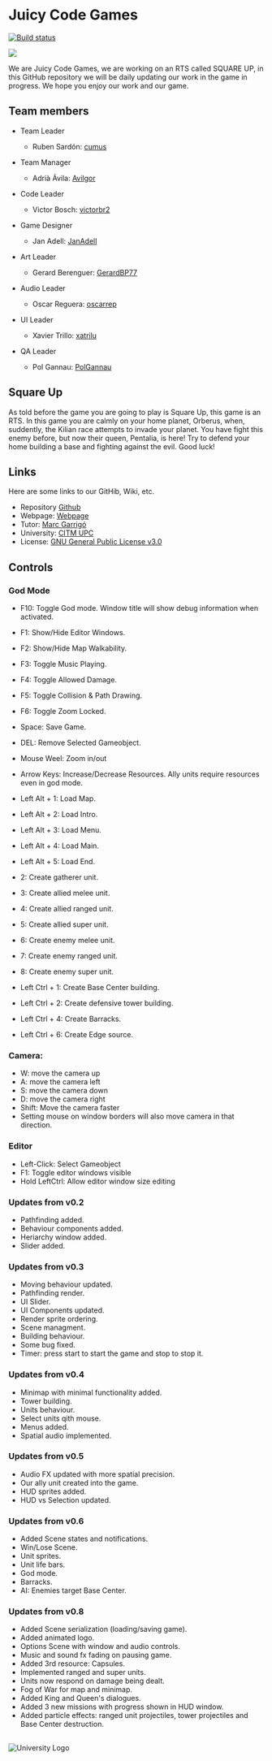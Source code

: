 # Juicy Code Games
[![Build status](https://ci.appveyor.com/api/projects/status/jpka2pcwthvf5oqg?svg=true)](https://ci.appveyor.com/project/PolGannau/juicy-code-games-project-2)

![](https://github.com/PolGannau/Juicy-Code-Games_Project-2/blob/master/WikiResources/Home%20page%20picts/team%20logo1%20sin%20fondo.png)

We are Juicy Code Games, we are working on an RTS called SQUARE UP, in this GitHub repository we will be daily updating our work in the game in progress. We hope you enjoy our work and our game.

## Team members
* Team Leader
  * Ruben Sardón: [cumus](https://github.com/cumus)
  
* Team Manager
  * Adrià Ávila: [Avilgor](https://github.com/Avilgor)
  
* Code Leader
  * Victor Bosch: [victorbr2](https://github.com/victorbr2)
  
* Game Designer
  * Jan Adell: [JanAdell](https://github.com/JanAdell)
  
* Art Leader
  * Gerard Berenguer: [GerardBP77](https://github.com/GerardBP77)
  
* Audio Leader
  * Oscar Reguera: [oscarrep](https://github.com/oscarrep)
  
* UI Leader
  * Xavier Trillo: [xatrilu](https://github.com/xatrilu)
  
* QA Leader
  * Pol Gannau: [PolGannau](https://github.com/PolGannau)
  
## Square Up
As told before the game you are going to play is Square Up, this game is an RTS. In this game you are calmly on your home planet, Orberus, when, suddently, the Kilian race attempts to invade your planet. You have fight this enemy before, but now their queen, Pentalia, is here! Try to defend your home building a base and fighting against the evil. Good luck!

## Links
Here are some links to our GitHib, Wiki, etc.
* Repository [Github](https://github.com/PolGannau/Juicy-Code-Games_Project-2)
* Webpage: [Webpage](https://polgannau.github.io/Juicy-Code-Games_Project-2/)
* Tutor: [Marc Garrigó](https://github.com/markitus18)
* University: [CITM UPC](https://www.citm.upc.edu/)
* License: [GNU General Public License v3.0](https://github.com/PolGannau/Juicy-Code-Games_Project-2/blob/master/LICENSE)


## Controls

### God Mode
* F10: Toggle God mode. Window title will show debug information when activated.
* F1: Show/Hide Editor Windows.
* F2: Show/Hide Map Walkability.
* F3: Toggle Music Playing.
* F4: Toggle Allowed Damage.
* F5: Toggle Collision & Path Drawing.
* F6: Toggle Zoom Locked.

* Space: Save Game.
* DEL: Remove Selected Gameobject.
* Mouse Weel: Zoom in/out
* Arrow Keys: Increase/Decrease Resources. Ally units require resources even in god mode.

* Left Alt + 1: Load Map.
* Left Alt + 2: Load Intro.
* Left Alt + 3: Load Menu.
* Left Alt + 4: Load Main.
* Left Alt + 5: Load End.

* 2: Create gatherer unit.
* 3: Create allied melee unit.
* 4: Create allied ranged unit.
* 5: Create allied super unit.
* 6: Create enemy melee unit.
* 7: Create enemy ranged unit.
* 8: Create enemy super unit.

* Left Ctrl + 1: Create Base Center building.
* Left Ctrl + 2: Create defensive tower building.
* Left Ctrl + 4: Create Barracks.
* Left Ctrl + 6: Create Edge source.

### Camera:
* W: move the camera up
* A: move the camera left
* S: move the camera down
* D: move the camera right
* Shift: Move the camera faster
* Setting mouse on window borders will also move camera in that direction.

### Editor
* Left-Click: Select Gameobject
* F1: Toggle editor windows visible
* Hold LeftCtrl: Allow editor window size editing

### Updates from v0.2
* Pathfinding added.
* Behaviour components added.
* Heriarchy window added.
* Slider added.

### Updates from v0.3
* Moving behaviour updated.
* Pathfinding render.
* UI Slider.
* UI Components updated.
* Render sprite ordering.
* Scene managment.
* Building behaviour.
* Some bug fixed.
* Timer: press start to start the game and stop to stop it.

### Updates from v0.4
* Minimap with minimal functionality added.
* Tower building.
* Units behaviour.
* Select units qith mouse.
* Menus added.
* Spatial audio implemented.

### Updates from v0.5
* Audio FX updated with more spatial precision.
* Our ally unit created into the game.
* HUD sprites added.
* HUD vs Selection updated.

### Updates from v0.6
* Added Scene states and notifications.
* Win/Lose Scene.
* Unit sprites.
* Unit life bars.
* God mode.
* Barracks.
* AI: Enemies target Base Center.

### Updates from v0.8
* Added Scene serialization (loading/saving game).
* Added animated logo.
* Options Scene with window and audio controls.
* Music and sound fx fading on pausing game.
* Added 3rd resource: Capsules.
* Implemented ranged and super units.
* Units now respond on damage being dealt.
* Fog of War for map and minimap.
* Added King and Queen's dialogues.
* Added 3 new missions with progress shown in HUD window.
* Added particle effects: ranged unit projectiles, tower projectiles and Base Center destruction.

##
![University Logo](https://www.citm.upc.edu/templates/new/img/logoCITM.png?1401879059) 
